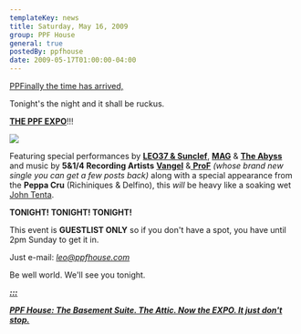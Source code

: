 ```yaml
---
templateKey: news
title: Saturday, May 16, 2009
group: PPF House
general: true
postedBy: ppfhouse
date: 2009-05-17T01:00:00-04:00
---
```

[PPFinally the time has arrived,](http://www.twitter.com/ppfhouse)

Tonight's the night and it shall be ruckus.

[**THE PPF EXPO**](http://photos-d.ak.fbcdn.net/photos-ak-snc1/v3346/68/108/640110502/n640110502_6867715_7869626.jpg)!!!

[![](http://photos-d.ak.fbcdn.net/photos-ak-snc1/v3346/68/108/640110502/n640110502_6867715_7869626.jpg)](http://photos-d.ak.fbcdn.net/photos-ak-snc1/v3346/68/108/640110502/n640110502_6867715_7869626.jpg)

Featuring special performances by [**LEO37 &amp; Sunclef**](http://leo37.bandcamp.com), [**MAG**](http://www.myspace.com/magnolius) &amp; [**The Abyss**](http://www.myspace.com/thabyss) and music by **5&amp;1/4 Recording Artists** [**Vangel**](http://www.myspace.com/vangelmusic) &amp;[ **ProF**](http://www.myspace.com/professorfingers) *(whose brand new single you can get a few posts back)* along with a special appearance from the **Peppa Cru** (Richiniques &amp; Delfino), this *will* be heavy like a soaking wet [John Tenta](http://www.youtube.com/watch?v=PeRDMQkWh4U&feature=related).

**TONIGHT! TONIGHT! TONIGHT!**

This event is **GUESTLIST ONLY** so if you don't have a spot, you have until 2pm Sunday to get it in.

Just e-mail: *leo@ppfhouse.com*

Be well world. We'll see you tonight.

[***:::*** ](http://ppfhouse.bandcamp.com)

[***PPF House: The Basement Suite. The Attic. Now the EXPO. It just don't stop.***](http://ppfhouse.bandcamp.com)